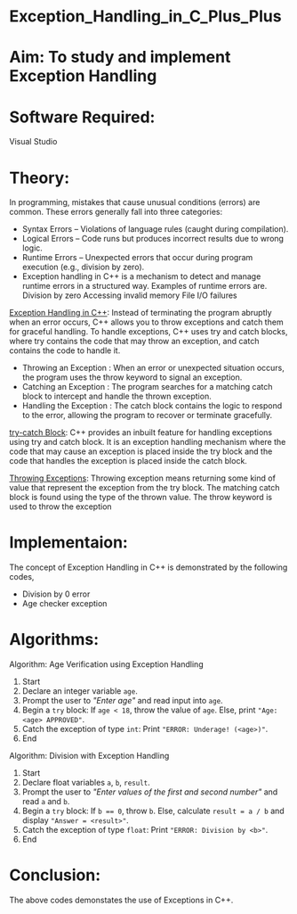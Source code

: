 # Exception_Handling_in_C_Plus_Plus
# Aim: To study and implement Exception Handling
# Software Required:
Visual Studio
# Theory:
In programming, mistakes that cause unusual conditions (errors) are common. These errors generally fall into three categories:

+ Syntax Errors – Violations of language rules (caught during compilation).
+ Logical Errors – Code runs but produces incorrect results due to wrong logic.
+ Runtime Errors – Unexpected errors that occur during program execution (e.g., division by zero).
+ Exception handling in C++ is a mechanism to detect and manage runtime errors in a structured way. Examples of runtime errors are.
 Division by zero
 Accessing invalid memory
 File I/O failures

<ins>Exception Handling in C++</ins>:
Instead of terminating the program abruptly when an error occurs, C++ allows you to throw exceptions and catch them for graceful handling. To handle exceptions, C++ uses try and catch blocks, where try contains the code that may throw an exception, and catch contains the code to handle it.
+ Throwing an Exception : When an error or unexpected situation occurs, the program uses the throw keyword to signal an exception.
+ Catching an Exception : The program searches for a matching catch block to intercept and handle the thrown exception.
+ Handling the Exception : The catch block contains the logic to respond to the error, allowing the program to recover or terminate gracefully.

<ins>try-catch Block</ins>:
C++ provides an inbuilt feature for handling exceptions using try and catch block. It is an exception handling mechanism where the code that may cause an exception is placed inside the try block and the code that handles the exception is placed inside the catch block.

<ins>Throwing Exceptions</ins>:
Throwing exception means returning some kind of value that represent the exception from the try block. The matching catch block is found using the type of the thrown value. The throw keyword is used to throw the exception
# Implementaion:
The concept of Exception Handling in C++ is demonstrated by the following codes,
+ Division by 0 error
+ Age checker exception

# Algorithms:

Algorithm: Age Verification using Exception Handling

1. Start
2. Declare an integer variable `age`.
3. Prompt the user to *"Enter age"* and read input into `age`.
4. Begin a `try` block:
     If `age < 18`, throw the value of `age`.
     Else, print `"Age: <age> APPROVED"`.
5. Catch the exception of type `int`:
   Print `"ERROR: Underage! (<age>)"`.
6. End

Algorithm: Division with Exception Handling

1. Start
2. Declare float variables `a`, `b`, `result`.
3. Prompt the user to *"Enter values of the first and second number"* and read `a` and `b`.
4. Begin a `try` block:
   If `b == 0`, throw `b`.
     Else, calculate `result = a / b` and display `"Answer = <result>"`.
5. Catch the exception of type `float`:
   Print `"ERROR: Division by <b>"`.
6. End

# Conclusion:
The above codes demonstates the use of Exceptions in C++.
